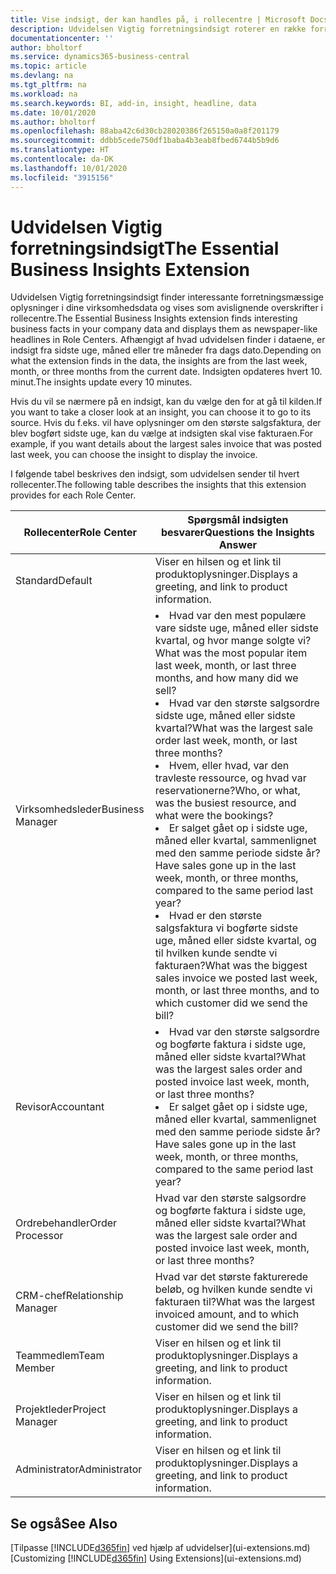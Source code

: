 ```yaml
---
title: Vise indsigt, der kan handles på, i rollecentre | Microsoft Docs
description: Udvidelsen Vigtig forretningsindsigt roterer en række forretningsmæssig indsigt i rollecentre.
documentationcenter: ''
author: bholtorf
ms.service: dynamics365-business-central
ms.topic: article
ms.devlang: na
ms.tgt_pltfrm: na
ms.workload: na
ms.search.keywords: BI, add-in, insight, headline, data
ms.date: 10/01/2020
ms.author: bholtorf
ms.openlocfilehash: 88aba42c6d30cb28020386f265150a0a8f201179
ms.sourcegitcommit: ddbb5cede750df1baba4b3eab8fbed6744b5b9d6
ms.translationtype: HT
ms.contentlocale: da-DK
ms.lasthandoff: 10/01/2020
ms.locfileid: "3915156"
---
```

# <a name="the-essential-business-insights-extension"></a><span data-ttu-id="95c9a-103">Udvidelsen Vigtig forretningsindsigt</span><span class="sxs-lookup"><span data-stu-id="95c9a-103">The Essential Business Insights Extension</span></span>
<span data-ttu-id="95c9a-104">Udvidelsen Vigtig forretningsindsigt finder interessante forretningsmæssige oplysninger i dine virksomhedsdata og vises som avislignende overskrifter i rollecentre.</span><span class="sxs-lookup"><span data-stu-id="95c9a-104">The Essential Business Insights extension finds interesting business facts in your company data and displays them as newspaper-like headlines in Role Centers.</span></span> <span data-ttu-id="95c9a-105">Afhængigt af hvad udvidelsen finder i dataene, er indsigt fra sidste uge, måned eller tre måneder fra dags dato.</span><span class="sxs-lookup"><span data-stu-id="95c9a-105">Depending on what the extension finds in the data, the insights are from the last week, month, or three months from the current date.</span></span> <span data-ttu-id="95c9a-106">Indsigten opdateres hvert 10. minut.</span><span class="sxs-lookup"><span data-stu-id="95c9a-106">The insights update every 10 minutes.</span></span>  

<span data-ttu-id="95c9a-107">Hvis du vil se nærmere på en indsigt, kan du vælge den for at gå til kilden.</span><span class="sxs-lookup"><span data-stu-id="95c9a-107">If you want to take a closer look at an insight, you can choose it to go to its source.</span></span> <span data-ttu-id="95c9a-108">Hvis du f.eks. vil have oplysninger om den største salgsfaktura, der blev bogført sidste uge, kan du vælge at indsigten skal vise fakturaen.</span><span class="sxs-lookup"><span data-stu-id="95c9a-108">For example, if you want details about the largest sales invoice that was posted last week, you can choose the insight to display the invoice.</span></span>

<span data-ttu-id="95c9a-109">I følgende tabel beskrives den indsigt, som udvidelsen sender til hvert rollecenter.</span><span class="sxs-lookup"><span data-stu-id="95c9a-109">The following table describes the insights that this extension provides for each Role Center.</span></span>

|<span data-ttu-id="95c9a-110">Rollecenter</span><span class="sxs-lookup"><span data-stu-id="95c9a-110">Role Center</span></span>|<span data-ttu-id="95c9a-111">Spørgsmål indsigten besvarer</span><span class="sxs-lookup"><span data-stu-id="95c9a-111">Questions the Insights Answer</span></span>|
|----|-----|
|<span data-ttu-id="95c9a-112">Standard</span><span class="sxs-lookup"><span data-stu-id="95c9a-112">Default</span></span>|<span data-ttu-id="95c9a-113">Viser en hilsen og et link til produktoplysninger.</span><span class="sxs-lookup"><span data-stu-id="95c9a-113">Displays a greeting, and link to product information.</span></span>|
|<span data-ttu-id="95c9a-114">Virksomhedsleder</span><span class="sxs-lookup"><span data-stu-id="95c9a-114">Business Manager</span></span>|<li> <span data-ttu-id="95c9a-115">Hvad var den mest populære vare sidste uge, måned eller sidste kvartal, og hvor mange solgte vi?</span><span class="sxs-lookup"><span data-stu-id="95c9a-115">What was the most popular item last week, month, or last three months, and how many did we sell?</span></span><br><li> <span data-ttu-id="95c9a-116">Hvad var den største salgsordre sidste uge, måned eller sidste kvartal?</span><span class="sxs-lookup"><span data-stu-id="95c9a-116">What was the largest sale order last week, month, or last three months?</span></span><br><li> <span data-ttu-id="95c9a-117">Hvem, eller hvad, var den travleste ressource, og hvad var reservationerne?</span><span class="sxs-lookup"><span data-stu-id="95c9a-117">Who, or what, was the busiest resource, and what were the bookings?</span></span><br><li> <span data-ttu-id="95c9a-118">Er salget gået op i sidste uge, måned eller kvartal, sammenlignet med den samme periode sidste år?</span><span class="sxs-lookup"><span data-stu-id="95c9a-118">Have sales gone up in the last week, month, or three months, compared to the same period last year?</span></span><br><li> <span data-ttu-id="95c9a-119">Hvad er den største salgsfaktura vi bogførte sidste uge, måned eller sidste kvartal, og til hvilken kunde sendte vi fakturaen?</span><span class="sxs-lookup"><span data-stu-id="95c9a-119">What was the biggest sales invoice we posted last week, month, or last three months, and to which customer did we send the bill?</span></span></li> |
|<span data-ttu-id="95c9a-120">Revisor</span><span class="sxs-lookup"><span data-stu-id="95c9a-120">Accountant</span></span>|<li> <span data-ttu-id="95c9a-121">Hvad var den største salgsordre og bogførte faktura i sidste uge, måned eller sidste kvartal?</span><span class="sxs-lookup"><span data-stu-id="95c9a-121">What was the largest sales order and posted invoice last week, month, or last three months?</span></span><br><li> <span data-ttu-id="95c9a-122">Er salget gået op i sidste uge, måned eller kvartal, sammenlignet med den samme periode sidste år?</span><span class="sxs-lookup"><span data-stu-id="95c9a-122">Have sales gone up in the last week, month, or three months, compared to the same period last year?</span></span> |
|<span data-ttu-id="95c9a-123">Ordrebehandler</span><span class="sxs-lookup"><span data-stu-id="95c9a-123">Order Processor</span></span>| <span data-ttu-id="95c9a-124">Hvad var den største salgsordre og bogførte faktura i sidste uge, måned eller sidste kvartal?</span><span class="sxs-lookup"><span data-stu-id="95c9a-124">What was the largest sale order and posted invoice last week, month, or last three months?</span></span>|
|<span data-ttu-id="95c9a-125">CRM-chef</span><span class="sxs-lookup"><span data-stu-id="95c9a-125">Relationship Manager</span></span>| <span data-ttu-id="95c9a-126">Hvad var det største fakturerede beløb, og hvilken kunde sendte vi fakturaen til?</span><span class="sxs-lookup"><span data-stu-id="95c9a-126">What was the largest invoiced amount, and to which customer did we send the bill?</span></span>|
|<span data-ttu-id="95c9a-127">Teammedlem</span><span class="sxs-lookup"><span data-stu-id="95c9a-127">Team Member</span></span>| <span data-ttu-id="95c9a-128">Viser en hilsen og et link til produktoplysninger.</span><span class="sxs-lookup"><span data-stu-id="95c9a-128">Displays a greeting, and link to product information.</span></span>|
|<span data-ttu-id="95c9a-129">Projektleder</span><span class="sxs-lookup"><span data-stu-id="95c9a-129">Project Manager</span></span>| <span data-ttu-id="95c9a-130">Viser en hilsen og et link til produktoplysninger.</span><span class="sxs-lookup"><span data-stu-id="95c9a-130">Displays a greeting, and link to product information.</span></span>|
|<span data-ttu-id="95c9a-131">Administrator</span><span class="sxs-lookup"><span data-stu-id="95c9a-131">Administrator</span></span>| <span data-ttu-id="95c9a-132">Viser en hilsen og et link til produktoplysninger.</span><span class="sxs-lookup"><span data-stu-id="95c9a-132">Displays a greeting, and link to product information.</span></span>|

## <a name="see-also"></a><span data-ttu-id="95c9a-133">Se også</span><span class="sxs-lookup"><span data-stu-id="95c9a-133">See Also</span></span>
<span data-ttu-id="95c9a-134">[Tilpasse [!INCLUDE[d365fin](includes/d365fin_md.md)] ved hjælp af udvidelser](ui-extensions.md)</span><span class="sxs-lookup"><span data-stu-id="95c9a-134">[Customizing [!INCLUDE[d365fin](includes/d365fin_md.md)] Using Extensions](ui-extensions.md)</span></span>
